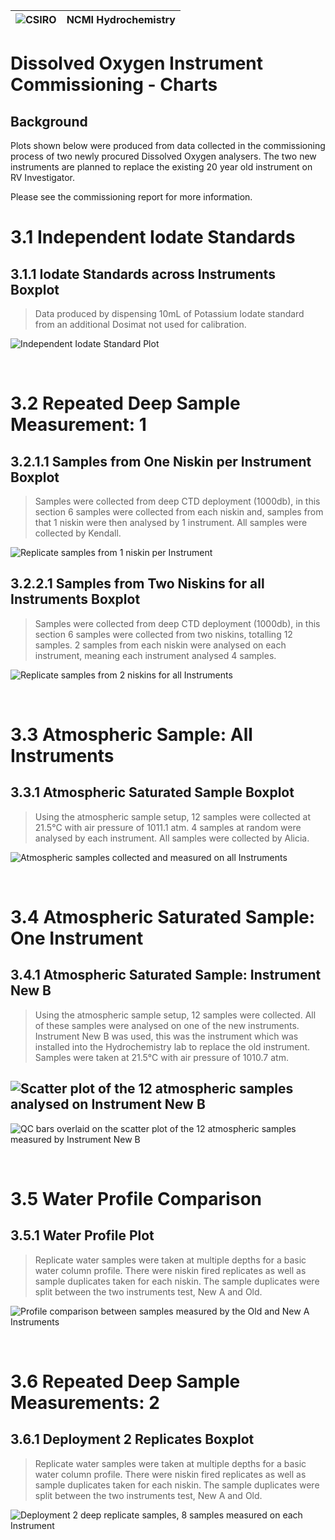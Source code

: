 ﻿
![CSIRO](https://www.csiro.au/~/media/Web-team/Images/CSIRO_Logo/logo.png?mw=90&hash=E7225C4985C2701654821B94F7A06AF5C3D30F8E) |NCMI Hydrochemistry  |
|--|--|

# Dissolved Oxygen Instrument Commissioning - Charts
## Background
Plots shown below were produced from data collected in the commissioning process of two newly procured Dissolved Oxygen analysers. The two new instruments are planned to replace the existing 20 year old instrument on RV Investigator.

Please see the commissioning report for more information.
<br/>

# 3.1 Independent Iodate Standards

## 3.1.1 Iodate Standards across Instruments Boxplot

> Data produced by dispensing 10mL of Potassium Iodate standard from an additional Dosimat not used for calibration.

![Independent Iodate Standard Plot](https://raw.githubusercontent.com/kendall-s/do_commissioning/44687bddbdadd3cb3c0d7bb61dbe32e07639b406/plots/independent_iodate_standards.svg)

<br/>

# 3.2 Repeated Deep Sample Measurement: 1

## 3.2.1.1 Samples from One Niskin per Instrument Boxplot

> Samples were collected from deep CTD deployment (1000db), in this section 6 samples were collected from each niskin and, samples from that 1 niskin were then analysed by 1 instrument. All samples were collected by Kendall.

![Replicate samples from 1 niskin per Instrument](https://raw.githubusercontent.com/kendall-s/do_commissioning/44687bddbdadd3cb3c0d7bb61dbe32e07639b406/plots/replicate_deep_samples_1_single.svg)

## 3.2.2.1 Samples from Two Niskins for all Instruments Boxplot

> Samples were collected from deep CTD deployment (1000db), in this section 6 samples were collected from two niskins, totalling 12 samples. 2 samples from each niskin were analysed on each instrument, meaning each instrument analysed 4 samples. 

![Replicate samples from 2 niskins for all Instruments](https://raw.githubusercontent.com/kendall-s/do_commissioning/44687bddbdadd3cb3c0d7bb61dbe32e07639b406/plots/replicate_deep_samples_1_shared.svg)

<br/>

# 3.3 Atmospheric Sample: All Instruments

## 3.3.1 Atmospheric Saturated Sample Boxplot

> Using the atmospheric sample setup, 12 samples were collected at 21.5°C with air pressure of 1011.1 atm. 4 samples at random were analysed by each instrument. All samples were collected by Alicia.

![Atmospheric samples collected and measured on all Instruments](https://raw.githubusercontent.com/kendall-s/do_commissioning/44687bddbdadd3cb3c0d7bb61dbe32e07639b406/plots/atmospheric_diff_instruments.svg)

<br/>


# 3.4 Atmospheric Saturated Sample: One Instrument

## 3.4.1 Atmospheric Saturated Sample: Instrument New B

> Using the atmospheric sample setup, 12 samples were collected. All of these samples were analysed on one of the new instruments. Instrument New B was used, this was the instrument which was installed into the Hydrochemistry lab to replace the old instrument. Samples were taken at 21.5°C with air pressure of 1010.7 atm.

![Scatter plot of the 12 atmospheric samples analysed on Instrument New B](https://raw.githubusercontent.com/kendall-s/do_commissioning/44687bddbdadd3cb3c0d7bb61dbe32e07639b406/plots/atmospheric_one_instrument.svg)
---
![QC bars overlaid on the scatter plot of the 12 atmospheric samples measured by Instrument New B](https://raw.githubusercontent.com/kendall-s/do_commissioning/44687bddbdadd3cb3c0d7bb61dbe32e07639b406/plots/atmospheric_one_instrument_with_bars.svg)


<br/>


# 3.5 Water Profile Comparison

## 3.5.1 Water Profile Plot

> Replicate water samples were taken at multiple depths for a basic water column profile. There were niskin fired replicates as well as sample duplicates taken for each niskin. The sample duplicates were split between the two instruments test, New A and Old. 

![Profile comparison between samples measured by the Old and New A Instruments](https://raw.githubusercontent.com/kendall-s/do_commissioning/111492ccf3aec24fbdc50d8985258a749211371b/plots/profile_comparison.svg)

<br/>


# 3.6 Repeated Deep Sample Measurements: 2

## 3.6.1 Deployment 2 Replicates Boxplot

> Replicate water samples were taken at multiple depths for a basic water column profile. There were niskin fired replicates as well as sample duplicates taken for each niskin. The sample duplicates were split between the two instruments test, New A and Old. 

![Deployment 2 deep replicate samples, 8 samples measured on each Instrument](https://raw.githubusercontent.com/kendall-s/do_commissioning/111492ccf3aec24fbdc50d8985258a749211371b/plots/replicate_deep_samples_2.svg)
